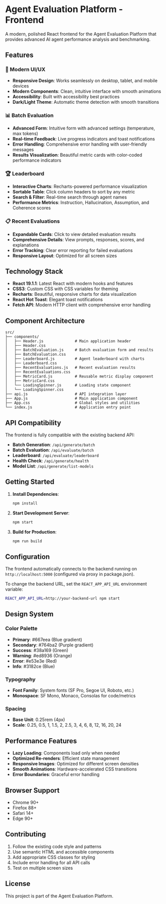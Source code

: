 # Agent Evaluation Platform - Frontend

A modern, polished React frontend for the Agent Evaluation Platform that provides advanced AI agent performance analysis and benchmarking.

## Features

### 🚀 Modern UI/UX
- **Responsive Design**: Works seamlessly on desktop, tablet, and mobile devices
- **Modern Components**: Clean, intuitive interface with smooth animations
- **Accessibility**: Built with accessibility best practices
- **Dark/Light Theme**: Automatic theme detection with smooth transitions

### 📊 Batch Evaluation
- **Advanced Form**: Intuitive form with advanced settings (temperature, max tokens)
- **Real-time Feedback**: Live progress indicators and toast notifications
- **Error Handling**: Comprehensive error handling with user-friendly messages
- **Results Visualization**: Beautiful metric cards with color-coded performance indicators

### 🏆 Leaderboard
- **Interactive Charts**: Recharts-powered performance visualization
- **Sortable Table**: Click column headers to sort by any metric
- **Search & Filter**: Real-time search through agent names
- **Performance Metrics**: Instruction, Hallucination, Assumption, and Coherence scores

### 📋 Recent Evaluations
- **Expandable Cards**: Click to view detailed evaluation results
- **Comprehensive Details**: View prompts, responses, scores, and explanations
- **Error Tracking**: Clear error reporting for failed evaluations
- **Responsive Layout**: Optimized for all screen sizes

## Technology Stack

- **React 19.1.1**: Latest React with modern hooks and features
- **CSS3**: Custom CSS with CSS variables for theming
- **Recharts**: Beautiful, responsive charts for data visualization
- **React Hot Toast**: Elegant toast notifications
- **Fetch API**: Modern HTTP client with comprehensive error handling

## Component Architecture

```
src/
├── components/
│   ├── Header.js              # Main application header
│   ├── Header.css
│   ├── BatchEvaluation.js     # Batch evaluation form and results
│   ├── BatchEvaluation.css
│   ├── Leaderboard.js         # Agent leaderboard with charts
│   ├── Leaderboard.css
│   ├── RecentEvaluations.js   # Recent evaluation results
│   ├── RecentEvaluations.css
│   ├── MetricCard.js          # Reusable metric display component
│   ├── MetricCard.css
│   └── LoadingSpinner.js      # Loading state component
│   └── LoadingSpinner.css
├── api.js                     # API integration layer
├── App.js                     # Main application component
├── App.css                    # Global styles and utilities
└── index.js                   # Application entry point
```

## API Compatibility

The frontend is fully compatible with the existing backend API:

- **Batch Generation**: `/api/generate/batch`
- **Batch Evaluation**: `/api/evaluate/batch`
- **Leaderboard**: `/api/evaluate/leaderboard`
- **Health Check**: `/api/generate/health`
- **Model List**: `/api/generate/list-models`

## Getting Started

1. **Install Dependencies**:
   ```bash
   npm install
   ```

2. **Start Development Server**:
   ```bash
   npm start
   ```

3. **Build for Production**:
   ```bash
   npm run build
   ```

## Configuration

The frontend automatically connects to the backend running on `http://localhost:5000` (configured via proxy in package.json).

To change the backend URL, set the `REACT_APP_API_URL` environment variable:

```bash
REACT_APP_API_URL=http://your-backend-url npm start
```

## Design System

### Color Palette
- **Primary**: #667eea (Blue gradient)
- **Secondary**: #764ba2 (Purple gradient)
- **Success**: #38a169 (Green)
- **Warning**: #ed8936 (Orange)
- **Error**: #e53e3e (Red)
- **Info**: #3182ce (Blue)

### Typography
- **Font Family**: System fonts (SF Pro, Segoe UI, Roboto, etc.)
- **Monospace**: SF Mono, Monaco, Consolas for code/metrics

### Spacing
- **Base Unit**: 0.25rem (4px)
- **Scale**: 0.25, 0.5, 1, 1.5, 2, 2.5, 3, 4, 6, 8, 12, 16, 20, 24

## Performance Features

- **Lazy Loading**: Components load only when needed
- **Optimized Re-renders**: Efficient state management
- **Responsive Images**: Optimized for different screen densities
- **Smooth Animations**: Hardware-accelerated CSS transitions
- **Error Boundaries**: Graceful error handling

## Browser Support

- Chrome 90+
- Firefox 88+
- Safari 14+
- Edge 90+

## Contributing

1. Follow the existing code style and patterns
2. Use semantic HTML and accessible components
3. Add appropriate CSS classes for styling
4. Include error handling for all API calls
5. Test on multiple screen sizes

## License

This project is part of the Agent Evaluation Platform.